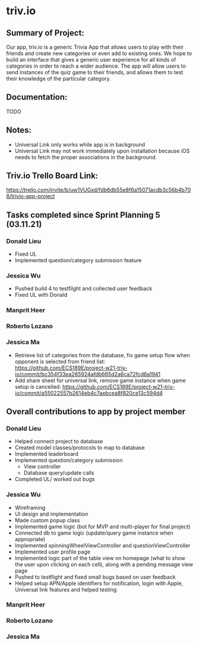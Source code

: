 
# triv.io

## Summary of Project: 
Our app, triv.io is a generic Trivia App that allows users to play with their friends and create new categories or even add to existing ones. We hope to build an interface that gives a generic user experience for all kinds of categories in order to reach a wider audience. The app will allow users to send instances of the quiz game to their friends, and allows them to test their knowledge of the particular category.

## Documentation:
TODO

## Notes:
* Universal Link only works while app is in background
* Universal Link may not work immediately upon installation because iOS needs to fetch the proper associations in the background.

## Triv.io Trello Board Link: 
https://trello.com/invite/b/uw1VUGxd/fdb6db55e8f6a15071acdb3c56b4b708/trivio-app-project

## Tasks completed since Sprint Planning 5 (03.11.21)

### Donald Lieu 
* Fixed UL
* Implemented question/category submission feature

### Jessica Wu 
* Pushed build 4 to testfilght and collected user feedback
* Fixed UL with Donald

### Manprit Heer

### Roberto Lozano

### Jessica Ma 
 * Retrieve list of categories from the database, fix game setup flow when opponent is selected from friend list: https://github.com/ECS189E/project-w21-triv-io/commit/bc354f33ea265924afdb665d2a6ca72fcd6a1941
 * Add share sheet for universal link, remove game instance when game setup is cancelled: https://github.com/ECS189E/project-w21-triv-io/commit/a55022557b2614eb4c7aebcea8f820ce13c594d4

## Overall contributions to app by project member

### Donald Lieu 
* Helped connect project to database
* Created model classes/protocols to map to database
* Implemented leaderboard
* Implemented question/category submission
	* View controller
	* Database query/update calls
* Completed UL/ worked out bugs

### Jessica Wu 
* Wireframing
* UI design and implementation
* Made custom popup class
* Implemented game logic (bot for MVP and multi-player for final project)
* Connected db to game logic (update/query game instance when appropriate)
* Implemented spinningWheelViewController and questionViewController
* Implemented user profile page
* Implemented logic part of the table view on homepage (what to show the user upon clicking on each cell), along with a pending message view page
* Pushed to testflight and fixed small bugs based on user feedback
* Helped setup APN/Apple identifiers for notification, login with Apple, Universal link features and helped testing

### Manprit Heer

### Roberto Lozano

### Jessica Ma 

